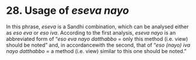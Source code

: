 # **28. Usage of** *eseva nayo* 
   
In this phrase, *eseva* is a Sandhi combination, which can be analysed either as *eso eva* or *eso iva*. According to the first analysis, *eseva nayo* is an abbreviated form of “*eso 
eva nayo datthabbo* = only this method (i.e. view) should be noted” and, in accordancewith the second, that of “*eso (nayo) iva nayo datthabbo* = a method (i.e. view) similar to 
this one should be noted.”